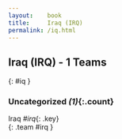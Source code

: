 ```yaml
---
layout:    book
title:     Iraq (IRQ)
permalink: /iq.html
---
```


## Iraq (IRQ) - 1 Teams
{: #iq }





### Uncategorized _(1)_{:.count}

Iraq _#irq_{: .key} <br>
{: .team #irq }


 
